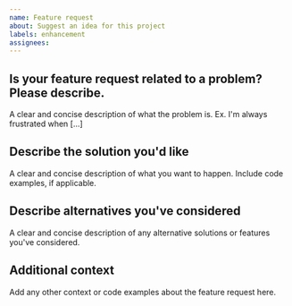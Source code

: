 ```yaml
---
name: Feature request
about: Suggest an idea for this project
labels: enhancement
assignees:
---
```


## Is your feature request related to a problem? Please describe.

A clear and concise description of what the problem is. Ex. I'm always frustrated when [...]

## Describe the solution you'd like

A clear and concise description of what you want to happen. Include code examples, if applicable.

## Describe alternatives you've considered

A clear and concise description of any alternative solutions or features you've considered.

## Additional context

Add any other context or code examples about the feature request here.
